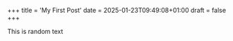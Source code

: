 +++
title = 'My First Post'
date = 2025-01-23T09:49:08+01:00
draft = false
+++

This is random text

